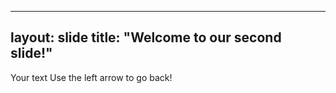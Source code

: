 
---
layout: slide 
title: "Welcome to our second slide!" 
---

Your text
Use the left arrow to go back!
